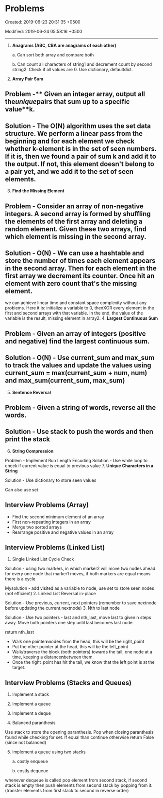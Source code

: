 # Problems

Created: 2019-06-23 20:31:35 +0500

Modified: 2019-06-24 05:58:16 +0500

---

1.  **Anagrams (ABC, CBA are anagrams of each other)**

    a.  Can sort both array and compare both

    b.  Can count all characters of string1 and decrement count by second string2. Check if all values are 0. Use dictionary, defaultdict.
2.  **Array Pair Sum**

## Problem -** Given an integer array, output all the***unique***pairs that sum up to a specific value**k.
## Solution - The O(N) algorithm uses the set data structure. We perform a linear pass from the beginning and for each element we check whether k-element is in the set of seen numbers. If it is, then we found a pair of sum k and add it to the output. If not, this element doesn't belong to a pair yet, and we add it to the set of seen elements.
3.  **Find the Missing Element**

## Problem - Consider an array of non-negative integers. A second array is formed by shuffling the elements of the first array and deleting a random element. Given these two arrays, find which element is missing in the second array.
## Solution - O(N) - We can use a hashtable and store the number of times each element appears in the second array. Then for each element in the first array we decrement its counter. Once hit an element with zero count that's the missing element.

we can achieve linear time and constant space complexity without any problems. Here it is: initialize a variable to 0, thenXOR every element in the first and second arrays with that variable. In the end, the value of the variable is the result, missing element in array2.
4.  **Largest Continuous Sum**

## Problem - Given an array of integers (positive and negative) find the largest continuous sum.
## Solution - O(N) - Use current_sum and max_sum to track the values and update the values using current_sum = max(current_sum + num, num) and max_sum(current_sum, max_sum)
5.  **Sentence Reversal**

## Problem - Given a string of words, reverse all the words.
## Solution - Use stack to push the words and then print the stack
6.  **String Compression**

Problem - Implement Run Length Encoding
Solution - Use while loop to check if current value is equal to previous value
7.  **Unique Characters in a String**

Solution - Use dictionary to store seen values

Can also use set
## Interview Problems (Array)
-   Find the second minimum element of an array
-   First non-repeating integers in an array
-   Merge two sorted arrays
-   Rearrange positive and negative values in an array
## Interview Problems (Linked List)

1.  Single Linked List Cycle Check

Solution - using two markers, in which marker2 will move two nodes ahead for every one node that marker1 moves, if both markers are equal means there is a cycle

Mysolution - add visited as a variable to node, use set to store seen nodes (not efficient)
2.  Linked List Reversal in-place

Solution - Use previous, current, next pointers (remember to save nextnode before updating the current.nextnode)
3.  Nth to last node

Solution - Use two pointers - last and nth_last, move last to given n steps away. Move both pointers one step until last becomes last node.

return nth_last
-   Walk one pointer**n**nodes from the head, this will be the right_point
-   Put the other pointer at the head, this will be the left_point
-   Walk/traverse the block (both pointers) towards the tail, one node at a time, keeping a distance**n**between them.
-   Once the right_point has hit the tail, we know that the left point is at the target.
## Interview Problems (Stacks and Queues)

1.  Implement a stack

2.  Implement a queue

3.  Implement a deque

4.  Balanced paranthesis

Use stack to store the opening paranthesis. Pop when closing paranthesis found while checking for set. If equal than continue otherwise return False (since not balanced)

5.  Implement a queue using two stacks

    a.  costly enqueue

    b.  costly dequeue

whenever dequeue is called pop element from second stack, if second stack is empty then push elements from second stack by popping from it. (transfer elements from first stack to second in reverse order)

